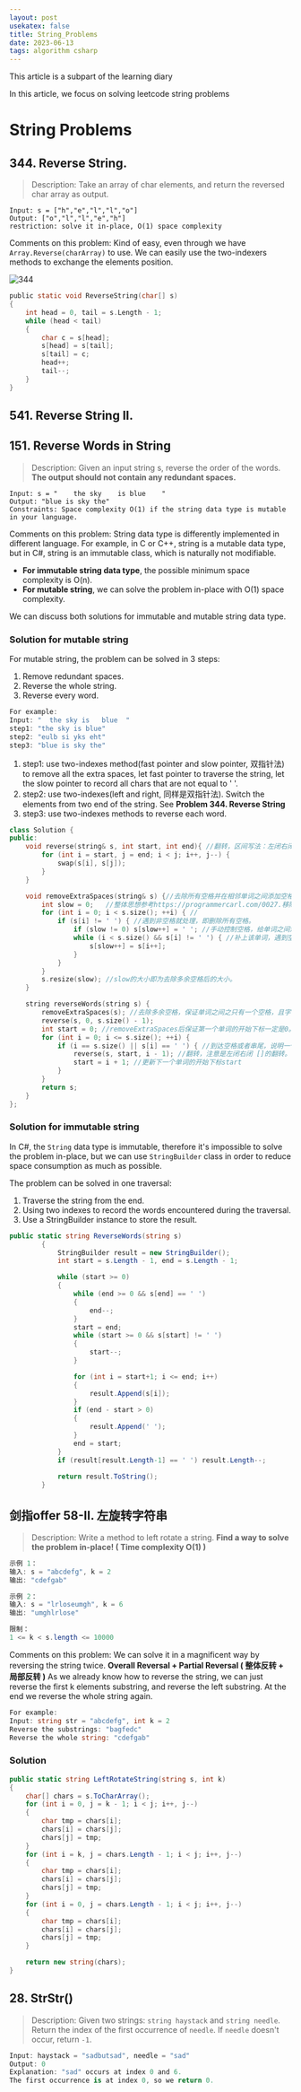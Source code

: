 ```yaml
---
layout: post
usekatex: false
title: String_Problems
date: 2023-06-13
tags: algorithm csharp
---
```


<!-- <span style="color: blue;"> </span> -->
This article is a subpart of the learning diary

In this article, we focus on solving leetcode string problems

<!--more-->


# String Problems

## 344. Reverse String.

> Description: Take an array of char elements, and return the reversed char array as output.
>
```
Input: s = ["h","e","l","l","o"]
Output: ["o","l","l","e","h"]
restriction: solve it in-place, O(1) space complexity
```
Comments on this problem: Kind of easy, even through we have `Array.Reverse(charArray)` to use. We can easily use the two-indexers methods to exchange the elements position.

![344]({{site.baseurl}}/assets/img/344.gif)

```c sharp
public static void ReverseString(char[] s)
{
    int head = 0, tail = s.Length - 1;
    while (head < tail)
    {
        char c = s[head];
        s[head] = s[tail];
        s[tail] = c;
        head++;
        tail--;
    }
}
```

## 541. Reverse String II.

## 151. Reverse Words in String

> Description: Given an input string s, reverse the order of the words. **The output should not contain any redundant spaces.**

```
Input: s = "    the sky    is blue    "
Output: "blue is sky the"
Constraints: Space complexity O(1) if the string data type is mutable in your language.
```

Comments on this problem: String data type is differently implemented in different language. For example, in C or C++, string is a mutable data type, but in C#, string is an immutable class, which is naturally not modifiable. 

- **For immutable string data type**, the possible minimum space complexity is O(n).
- **For mutable string**, we can solve the problem in-place with O(1) space complexity.

We can discuss both solutions for immutable and mutable string data type.

### **Solution for mutable string**
For mutable string, the problem can be solved in 3 steps:
1. Remove redundant spaces.
2. Reverse the whole string.
3. Reverse every word.

```c#
For example:
Input: "  the sky is   blue  "
step1: "the sky is blue"
step2: "eulb si yks eht"
step3: "blue is sky the" 
```
1. step1: use two-indexes method(fast pointer and slow pointer, 双指针法) to remove all the extra spaces, let fast pointer to traverse the string, let the slow pointer to record all chars that are not equal to ' '. 
2. step2: use two-indexes(left and right, 同样是双指针法). Switch the elements from two end of the string. See **Problem 344. Reverse String**
3. step3: use two-indexes methods to reverse each word.

```c++
class Solution {
public:
    void reverse(string& s, int start, int end){ //翻转，区间写法：左闭右闭 []
        for (int i = start, j = end; i < j; i++, j--) {
            swap(s[i], s[j]);
        }
    }

    void removeExtraSpaces(string& s) {//去除所有空格并在相邻单词之间添加空格, 快慢指针。
        int slow = 0;   //整体思想参考https://programmercarl.com/0027.移除元素.html
        for (int i = 0; i < s.size(); ++i) { //
            if (s[i] != ' ') { //遇到非空格就处理，即删除所有空格。
                if (slow != 0) s[slow++] = ' '; //手动控制空格，给单词之间添加空格。slow != 0说明不是第一个单词，需要在单词前添加空格。
                while (i < s.size() && s[i] != ' ') { //补上该单词，遇到空格说明单词结束。
                    s[slow++] = s[i++];
                }
            }
        }
        s.resize(slow); //slow的大小即为去除多余空格后的大小。
    }

    string reverseWords(string s) {
        removeExtraSpaces(s); //去除多余空格，保证单词之间之只有一个空格，且字符串首尾没空格。
        reverse(s, 0, s.size() - 1);
        int start = 0; //removeExtraSpaces后保证第一个单词的开始下标一定是0。
        for (int i = 0; i <= s.size(); ++i) {
            if (i == s.size() || s[i] == ' ') { //到达空格或者串尾，说明一个单词结束。进行翻转。
                reverse(s, start, i - 1); //翻转，注意是左闭右闭 []的翻转。
                start = i + 1; //更新下一个单词的开始下标start
            }
        }
        return s;
    }
};
```

### **Solution for immutable string**

In C#, the `String` data type is immutable, therefore it's impossible to solve the problem in-place, but we can use `StringBuilder` class in order to reduce space consumption as much as possible.

The problem can be solved in one traversal:
1. Traverse the string from the end. 
2. Using two indexes to record the words encountered during the traversal.
3. Use a StringBuilder instance to store the result.

```C#
public static string ReverseWords(string s)
        {
            StringBuilder result = new StringBuilder();
            int start = s.Length - 1, end = s.Length - 1;

            while (start >= 0)
            {
                while (end >= 0 && s[end] == ' ')
                {
                    end--;
                }
                start = end;
                while (start >= 0 && s[start] != ' ')
                {
                    start--;
                }

                for (int i = start+1; i <= end; i++)
                {
                    result.Append(s[i]);
                }
                if (end - start > 0)
                {
                    result.Append(' ');
                }
                end = start;
            }
            if (result[result.Length-1] == ' ') result.Length--;
            
            return result.ToString();
        }
```

## 剑指offer 58-II. 左旋转字符串

> Description: Write a method to left rotate a string. **Find a way to solve the problem in-place! ( Time complexity O(1) )**

```c#
示例 1：
输入: s = "abcdefg", k = 2
输出: "cdefgab"

示例 2：
输入: s = "lrloseumgh", k = 6
输出: "umghlrlose"

限制：
1 <= k < s.length <= 10000
```

Comments on this problem: We can solve it in a magnificent way by reversing the string twice. **Overall Reversal + Partial Reversal ( 整体反转 + 局部反转 )** As we already know how to reverse the string, we can just reverse the first k elements substring, and reverse the left substring. At the end we reverse the whole string again.

```C#
For example:
Input: string str = "abcdefg", int k = 2
Reverse the substrings: "bagfedc"
Reverse the whole string: "cdefgab"
```
### Solution
```C#
public static string LeftRotateString(string s, int k)
{
    char[] chars = s.ToCharArray();
    for (int i = 0, j = k - 1; i < j; i++, j--)
    {
        char tmp = chars[i];
        chars[i] = chars[j];
        chars[j] = tmp;
    }
    for (int i = k, j = chars.Length - 1; i < j; i++, j--)
    {
        char tmp = chars[i];
        chars[i] = chars[j];
        chars[j] = tmp;
    }
    for (int i = 0, j = chars.Length - 1; i < j; i++, j--)
    {
        char tmp = chars[i];
        chars[i] = chars[j];
        chars[j] = tmp;
    }

    return new string(chars);
}
```

## 28. StrStr()

> Description: Given two strings: `string haystack` and `string needle`. Return the index of the first occurrence of `needle`. If `needle` doesn't occur, return `-1`.

```C#
Input: haystack = "sadbutsad", needle = "sad"
Output: 0
Explanation: "sad" occurs at index 0 and 6.
The first occurrence is at index 0, so we return 0.
```
